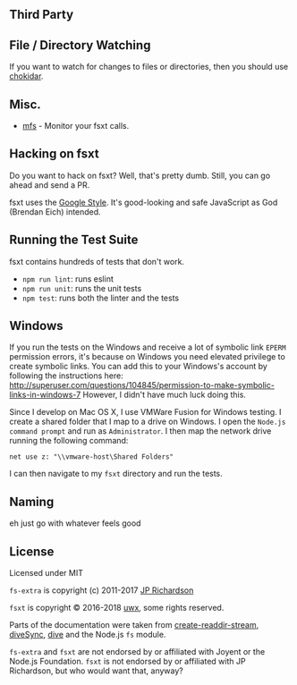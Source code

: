 Third Party
-----------

## File / Directory Watching

If you want to watch for changes to files or directories, then you should use [chokidar](https://github.com/paulmillr/chokidar).


## Misc.

- [mfs](https://github.com/cadorn/mfs) - Monitor your fsxt calls.

Hacking on fsxt
-------------------

Do you want to hack on fsxt? Well, that's pretty dumb. Still, you can go ahead and send a PR.

fsxt uses the [Google Style](https://google.github.io/styleguide/jsguide.html). It's good-looking and safe JavaScript as God (Brendan Eich) intended.

## Running the Test Suite

fsxt contains hundreds of tests that don't work.

- `npm run lint`: runs eslint
- `npm run unit`: runs the unit tests
- `npm test`: runs both the linter and the tests

## Windows

If you run the tests on the Windows and receive a lot of symbolic link `EPERM` permission errors, it's
because on Windows you need elevated privilege to create symbolic links. You can add this to your Windows's
account by following the instructions here: http://superuser.com/questions/104845/permission-to-make-symbolic-links-in-windows-7
However, I didn't have much luck doing this.

Since I develop on Mac OS X, I use VMWare Fusion for Windows testing. I create a shared folder that I map to a drive on Windows.
I open the `Node.js command prompt` and run as `Administrator`. I then map the network drive running the following command:

    net use z: "\\vmware-host\Shared Folders"

I can then navigate to my `fsxt` directory and run the tests.

Naming
------

eh just go with whatever feels good

License
-------

Licensed under MIT

`fs-extra` is copyright (c) 2011-2017 [JP Richardson](https://github.com/jprichardson)

`fsxt` is copyright © 2016-2018 [uwx](https://github.com/uwx), some rights reserved.

Parts of the documentation were taken from [create-readdir-stream](https://github.com/tunnckoCore/create-readdir-stream/),
[diveSync](https://github.com/pvorb/node-diveSync), [dive](https://github.com/pvorb/node-dive) and the Node.js `fs` module.

`fs-extra` and `fsxt` are not endorsed by or affiliated with Joyent or the Node.js Foundation.
`fsxt` is not endorsed by or affiliated with JP Richardson, but who would want that, anyway?
